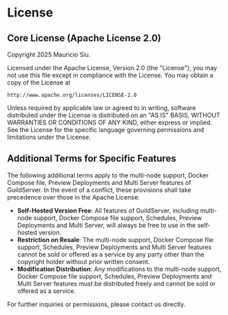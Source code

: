# License

## Core License (Apache License 2.0)

Copyright 2025 Mauricio Siu.

Licensed under the Apache License, Version 2.0 (the "License");
you may not use this file except in compliance with the License.
You may obtain a copy of the License at

    http://www.apache.org/licenses/LICENSE-2.0

Unless required by applicable law or agreed to in writing, software
distributed under the License is distributed on an "AS IS" BASIS,
WITHOUT WARRANTIES OR CONDITIONS OF ANY KIND, either express or implied.
See the License for the specific language governing permissions and limitations under the License.

## Additional Terms for Specific Features

The following additional terms apply to the multi-node support, Docker Compose file, Preview Deployments and Multi Server features of GuildServer. In the event of a conflict, these provisions shall take precedence over those in the Apache License:

- **Self-Hosted Version Free**: All features of GuildServer, including multi-node support, Docker Compose file support, Schedules, Preview Deployments and Multi Server, will always be free to use in the self-hosted version.
- **Restriction on Resale**: The multi-node support, Docker Compose file support, Schedules, Preview Deployments and Multi Server features cannot be sold or offered as a service by any party other than the copyright holder without prior written consent.
- **Modification Distribution**: Any modifications to the multi-node support, Docker Compose file support, Schedules, Preview Deployments and Multi Server features must be distributed freely and cannot be sold or offered as a service.

For further inquiries or permissions, please contact us directly.
